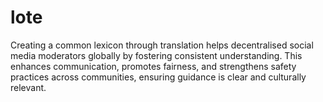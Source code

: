 # lote
Creating a common lexicon through translation helps decentralised social media moderators globally by fostering consistent understanding. This enhances communication, promotes fairness, and strengthens safety practices across communities, ensuring guidance is clear and culturally relevant.
